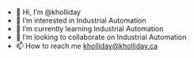 - 👋 Hi, I’m @kholliday
- 👀 I’m interested in Industrial Automation
- 🌱 I’m currently learning Industrial Automation
- 💞️ I’m looking to collaborate on Industrial Automation
- 📫 How to reach me kholliday@kholliday.ca

<!---
kholliday/kholliday is a ✨ special ✨ repository because its `README.md` (this file) appears on your GitHub profile.
You can click the Preview link to take a look at your changes.
--->
